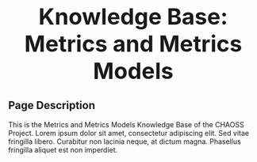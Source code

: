 <h1 style="font-size:45px; text-align:center">Knowledge Base: Metrics and Metrics Models</h1>

## Page Description

This is the Metrics and Metrics Models Knowledge Base of the CHAOSS Project. Lorem ipsum dolor sit amet, consectetur adipiscing elit. Sed vitae fringilla libero. Curabitur non lacinia neque, at dictum magna. Phasellus fringilla aliquet est non imperdiet.

